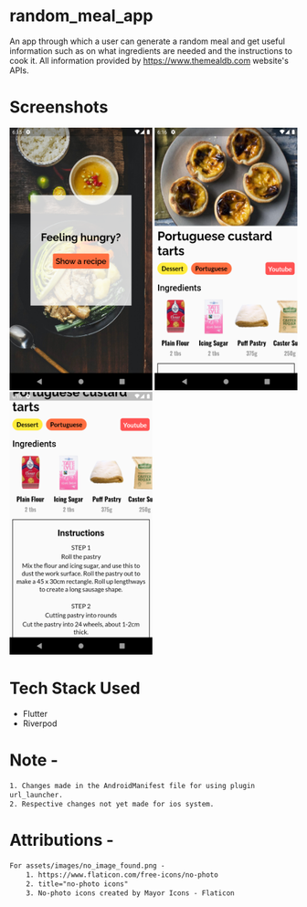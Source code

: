# random_meal_app

An app through which a user can generate a random meal and get useful information such as on what ingredients are needed and the instructions to cook it. All information provided by https://www.themealdb.com website's APIs. 

# Screenshots

<img src="/readMeImages/IntroScreen.png" title="IntroScreen" width="250" height="460"/> <img src="/readMeImages/RecipeScreen.png" title="RecipeScreen" width="250" height="460"/> <img src="/readMeImages/Ingredients_And_Instructions.png" title="Ingredients_And_Instructions" width="250" height="460"/>

# Tech Stack Used

- Flutter
- Riverpod

# Note - 
    1. Changes made in the AndroidManifest file for using plugin url_launcher.
    2. Respective changes not yet made for ios system.
   
# Attributions -
    For assets/images/no_image_found.png -
        1. https://www.flaticon.com/free-icons/no-photo
        2. title="no-photo icons"
        3. No-photo icons created by Mayor Icons - Flaticon